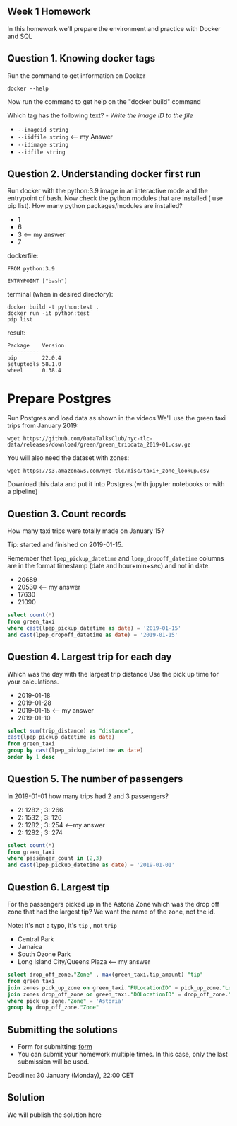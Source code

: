 ## Week 1 Homework

In this homework we'll prepare the environment 
and practice with Docker and SQL


## Question 1. Knowing docker tags

Run the command to get information on Docker 

```docker --help```

Now run the command to get help on the "docker build" command

Which tag has the following text? - *Write the image ID to the file* 

- `--imageid string`
- `--iidfile string` <-- my Answer
- `--idimage string`
- `--idfile string`


## Question 2. Understanding docker first run 

Run docker with the python:3.9 image in an interactive mode and the entrypoint of bash.
Now check the python modules that are installed ( use pip list). 
How many python packages/modules are installed?

- 1
- 6
- 3 <-- my answer
- 7


dockerfile:
```
FROM python:3.9

ENTRYPOINT ["bash"]
```

terminal (when in desired directory):
```
docker build -t python:test .
docker run -it python:test
pip list
```
result:
```
Package    Version
---------- -------
pip        22.0.4
setuptools 58.1.0
wheel      0.38.4
```

# Prepare Postgres

Run Postgres and load data as shown in the videos
We'll use the green taxi trips from January 2019:

```wget https://github.com/DataTalksClub/nyc-tlc-data/releases/download/green/green_tripdata_2019-01.csv.gz```

You will also need the dataset with zones:

```wget https://s3.amazonaws.com/nyc-tlc/misc/taxi+_zone_lookup.csv```

Download this data and put it into Postgres (with jupyter notebooks or with a pipeline)


## Question 3. Count records 

How many taxi trips were totally made on January 15?

Tip: started and finished on 2019-01-15. 

Remember that `lpep_pickup_datetime` and `lpep_dropoff_datetime` columns are in the format timestamp (date and hour+min+sec) and not in date.

- 20689
- 20530 <-- my answer
- 17630
- 21090

```sql
select count(*)
from green_taxi
where cast(lpep_pickup_datetime as date) = '2019-01-15'
and cast(lpep_dropoff_datetime as date) = '2019-01-15'
```

## Question 4. Largest trip for each day

Which was the day with the largest trip distance
Use the pick up time for your calculations.

- 2019-01-18
- 2019-01-28
- 2019-01-15 <-- my answer
- 2019-01-10
```sql
select sum(trip_distance) as "distance",
cast(lpep_pickup_datetime as date)
from green_taxi
group by cast(lpep_pickup_datetime as date)
order by 1 desc
```

## Question 5. The number of passengers

In 2019-01-01 how many trips had 2 and 3 passengers?
 
- 2: 1282 ; 3: 266
- 2: 1532 ; 3: 126
- 2: 1282 ; 3: 254 <--my answer
- 2: 1282 ; 3: 274
```sql
select count(*)
from green_taxi
where passenger_count in (2,3)
and cast(lpep_pickup_datetime as date) = '2019-01-01'
```
## Question 6. Largest tip

For the passengers picked up in the Astoria Zone which was the drop off zone that had the largest tip?
We want the name of the zone, not the id.

Note: it's not a typo, it's `tip` , not `trip`

- Central Park
- Jamaica
- South Ozone Park
- Long Island City/Queens Plaza <-- my answer
```sql
select drop_off_zone."Zone" , max(green_taxi.tip_amount) "tip"
from green_taxi
join zones pick_up_zone on green_taxi."PULocationID" = pick_up_zone."LocationID"
join zones drop_off_zone on green_taxi."DOLocationID" = drop_off_zone."LocationID"
where pick_up_zone."Zone" = 'Astoria'
group by drop_off_zone."Zone"
```

## Submitting the solutions

* Form for submitting: [form](https://forms.gle/EjphSkR1b3nsdojv7)
* You can submit your homework multiple times. In this case, only the last submission will be used. 

Deadline: 30 January (Monday), 22:00 CET


## Solution

We will publish the solution here

